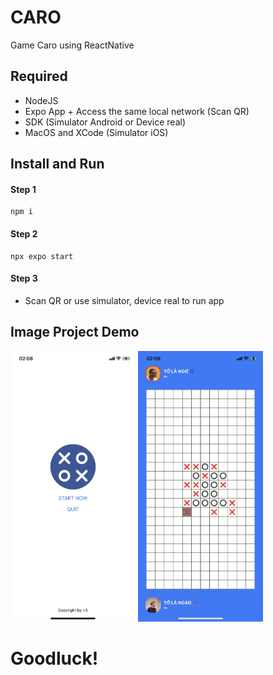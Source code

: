 # CARO
Game Caro using ReactNative

## Required
- NodeJS
- Expo App + Access the same local network (Scan QR)
- SDK (Simulator Android or Device real)
- MacOS and XCode (Simulator iOS)

## Install and Run
#### Step 1
```
npm i
```
#### Step 2
```
npx expo start
```
#### Step 3
- Scan QR or use simulator, device real to run app

## Image Project Demo
<img width="200px" src="./images/demo_1.png">
<img width="200px" src="./images/demo_2.png">

# Goodluck!